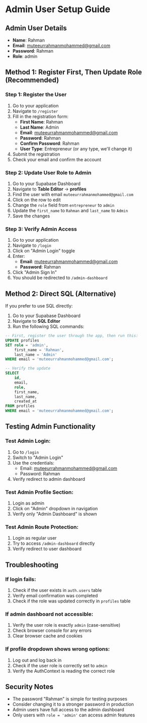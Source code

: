 # Admin User Setup Guide

## Admin User Details
- **Name**: Rahman
- **Email**: muteeurrahmanmohammed@gmail.com
- **Password**: Rahman
- **Role**: admin

## Method 1: Register First, Then Update Role (Recommended)

### Step 1: Register the User
1. Go to your application
2. Navigate to `/register`
3. Fill in the registration form:
   - **First Name**: Rahman
   - **Last Name**: Admin
   - **Email**: muteeurrahmanmohammed@gmail.com
   - **Password**: Rahman
   - **Confirm Password**: Rahman
   - **User Type**: Entrepreneur (or any type, we'll change it)
4. Submit the registration
5. Check your email and confirm the account

### Step 2: Update User Role to Admin
1. Go to your Supabase Dashboard
2. Navigate to **Table Editor** → **profiles**
3. Find the user with email `muteeurrahmanmohammed@gmail.com`
4. Click on the row to edit
5. Change the `role` field from `entrepreneur` to `admin`
6. Update the `first_name` to `Rahman` and `last_name` to `Admin`
7. Save the changes

### Step 3: Verify Admin Access
1. Go to your application
2. Navigate to `/login`
3. Click on "Admin Login" toggle
4. Enter:
   - **Email**: muteeurrahmanmohammed@gmail.com
   - **Password**: Rahman
5. Click "Admin Sign In"
6. You should be redirected to `/admin-dashboard`

## Method 2: Direct SQL (Alternative)

If you prefer to use SQL directly:

1. Go to your Supabase Dashboard
2. Navigate to **SQL Editor**
3. Run the following SQL commands:

```sql
-- First, register the user through the app, then run this:
UPDATE profiles 
SET role = 'admin',
    first_name = 'Rahman',
    last_name = 'Admin'
WHERE email = 'muteeurrahmanmohammed@gmail.com';

-- Verify the update
SELECT 
    id,
    email,
    role,
    first_name,
    last_name,
    created_at
FROM profiles 
WHERE email = 'muteeurrahmanmohammed@gmail.com';
```

## Testing Admin Functionality

### Test Admin Login:
1. Go to `/login`
2. Switch to "Admin Login"
3. Use the credentials:
   - Email: muteeurrahmanmohammed@gmail.com
   - Password: Rahman
4. Verify redirect to admin dashboard

### Test Admin Profile Section:
1. Login as admin
2. Click on "Admin" dropdown in navigation
3. Verify only "Admin Dashboard" is shown

### Test Admin Route Protection:
1. Login as regular user
2. Try to access `/admin-dashboard` directly
3. Verify redirect to user dashboard

## Troubleshooting

### If login fails:
1. Check if the user exists in `auth.users` table
2. Verify email confirmation was completed
3. Check if the role was updated correctly in `profiles` table

### If admin dashboard not accessible:
1. Verify the user role is exactly `admin` (case-sensitive)
2. Check browser console for any errors
3. Clear browser cache and cookies

### If profile dropdown shows wrong options:
1. Log out and log back in
2. Check if the user role is correctly set to `admin`
3. Verify the AuthContext is reading the correct role

## Security Notes

- The password "Rahman" is simple for testing purposes
- Consider changing it to a stronger password in production
- Admin users have full access to the admin dashboard
- Only users with `role = 'admin'` can access admin features
